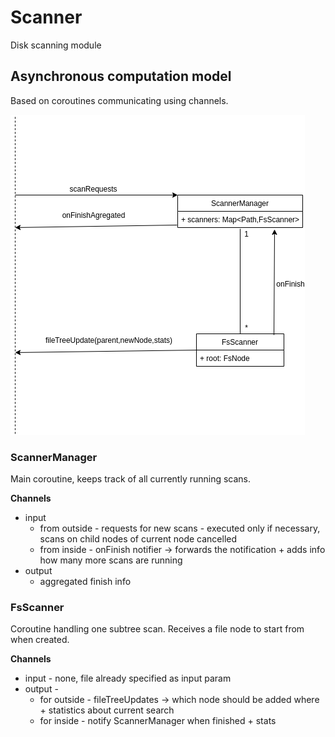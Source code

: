 # Scanner
Disk scanning module
## Asynchronous computation model
Based on coroutines communicating using channels.

![alt text](./img/disk-scanner-coroutines.png)
### ScannerManager
Main coroutine, keeps track of all currently running scans.

**Channels**
* input 
    * from outside - requests for new scans - executed only if necessary, scans on child nodes of current node cancelled
    * from inside -  onFinish notifier -> forwards the notification + adds info how many more scans are running
* output
    * aggregated finish info
    
### FsScanner
Coroutine handling one subtree scan. Receives a file node to start from when created.

**Channels**
* input - none, file already specified as input param
* output - 
    * for outside - fileTreeUpdates -> which node should be added where + statistics about current search
    * for inside - notify ScannerManager when finished + stats 
    
    